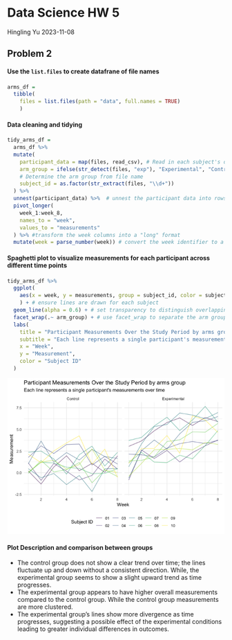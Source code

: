 Data Science HW 5
================
Hingling Yu
2023-11-08

## Problem 2

#### Use the `list.files` to create datafrane of file names

``` r
arms_df = 
  tibble(
    files = list.files(path = "data", full.names = TRUE)
    ) 
```

#### Data cleaning and tidying

``` r
tidy_arms_df = 
  arms_df %>% 
  mutate(
    participant_data = map(files, read_csv), # Read in each subject's data from the csv file
    arm_group = ifelse(str_detect(files, "exp"), "Experimental", "Control"), 
    # Determine the arm group from file name
    subject_id = as.factor(str_extract(files, "\\d+"))
  ) %>% 
  unnest(participant_data) %>%  # unnest the participant data into rows
  pivot_longer(
    week_1:week_8, 
    names_to = "week", 
    values_to = "measurements"
  ) %>% #transform the week columns into a "long" format
  mutate(week = parse_number(week)) # convert the week identifier to a numeric value
```

#### Spaghetti plot to visualize measurements for each participant across different time points

``` r
tidy_arms_df %>%
  ggplot(
    aes(x = week, y = measurements, group = subject_id, color = subject_id)
    ) + # ensure lines are drawn for each subject
  geom_line(alpha = 0.6) + # set transparency to distinguish overlapping lines
  facet_wrap(.~ arm_group) + # use facet_wrap to separate the arm groups into different panels
  labs(
    title = "Participant Measurements Over the Study Period by arms group",
    subtitle = "Each line represents a single participant's measurements over time",
    x = "Week",
    y = "Measurement",
    color = "Subject ID"
  )
```

![](p8105_hw5_ay2600_files/figure-gfm/unnamed-chunk-3-1.png)<!-- -->

#### Plot Description and comparison between groups

- The control group does not show a clear trend over time; the lines
  fluctuate up and down without a consistent direction. While, the
  experimental group seems to show a slight upward trend as time
  progresses.
- The experimental group appears to have higher overall measurements
  compared to the control group. While the control group measurements
  are more clustered.
- The experimental group’s lines show more divergence as time
  progresses, suggesting a possible effect of the experimental
  conditions leading to greater individual differences in outcomes.
